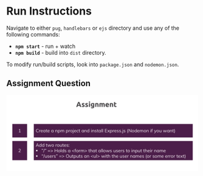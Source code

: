 # Run Instructions

Navigate to either `pug`, `handlebars` or `ejs` directory and use any of the following commands:

- **`npm start`** - run + watch
- **`npm build`** - build into `dist` directory.

To modify run/build scripts, look into `package.json` and `nodemon.json`.

## Assignment Question

![Assignment 4](./images/assignment-4.png)
